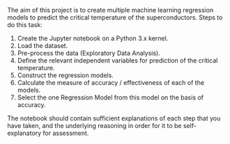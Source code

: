 The aim of this project is to create multiple machine learning regression models to predict the critical
temperature of the superconductors. 
Steps to do this task:
1. Create the Jupyter notebook on a Python 3.x kernel.
2. Load the dataset.
3. Pre-process the data (Exploratory Data Analysis).
4. Define the relevant independent variables for prediction of the critical
   temperature.
5. Construct the regression models.
6. Calculate the measure of accuracy / effectiveness of each of the models.
7. Select the one Regression Model from this model on the basis of accuracy.

The notebook should contain sufficient explanations of each step that you have
taken, and the underlying reasoning in order for it to be self-explanatory for
assessment.
